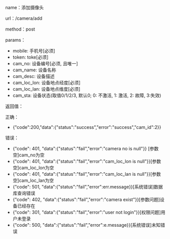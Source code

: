 name：添加摄像头

url：/camera/add

method：post

params：

* mobile: 手机号[必须]
* token: toke[必须]
* cam_no: 设备编号[必须, 且唯一]
* cam_name: 设备名称
* cam_desc: 设备描述
* cam_loc_lon: 设备地点经度[必须]
* cam_loc_lan: 设备地点维度[必须]
* cam_sta: 设备状态(取值0/1/2/3, 默认0; 0: 不激活, 1: 激活, 2: 故障, 3:失效)

返回值：

正确：

* {"code":200,"data":{"status":"success","error":"success","cam_id":2}}

错误：

* {"code": 401, "data":{"status":"fail","error":"camera no is null"}} [参数空]cam_no为空
* {"code": 401, "data":{"status":"fail","error":"cam_loc_lon is null"}}[参数空]cam_loc_lon为空
* {"code": 401, "data":{"status":"fail","error":"cam_loc_lan is null"}}[参数空]cam_loc_lan为空
* {"code": 501, "data":{"status":"fail","error":err.message}}[系统错误]数据库查询错误
* {"code": 402, "data":{"status":"fail","error":"camera exist"}}[参数问题]设备已经存在
* {"code": 301, "data":{"status":"fail","error":"user not login"}}[权限问题]用户未登录
* {"code": 500, "data":{"status":"fail","error":e.message}}[系统错误]未知错误
